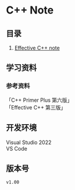 # C++ Note

## 目录

1. [Effective C++ note](index/effectiveCpp.md)

## 学习资料

### 参考资料

「C++ Primer Plus 第六版」  
「Effective C++ 第三版」

## 开发环境

Visual Studio 2022  
VS Code

## 版本号

`v1.00`
